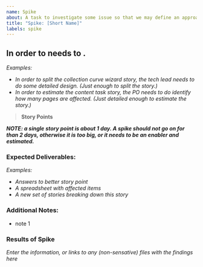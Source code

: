 ```yaml
---
name: Spike
about: A task to investigate some issue so that we may define an approach, break down a too-big story, get details for estimation.
title: "Spike: [Short Name]"
labels: spike
---
```


## In order to <achieve some goal> <a system or persona> needs to <some action>.

*Examples:*
* *In order to split the collection curve wizard story, the tech lead needs to do some detailed design. (Just enough to split the story.)*
* *In order to estimate the content task story, the PO needs to do identify how many pages are affected. (Just detailed enough to estimate the story.)*

> **Story Points** 

***NOTE: a single story point is about 1 day.  A spike should not go on for than 2 days, otherwise it is too big, or it needs to be an enabler and estimated.***

### Expected Deliverables:
*Examples:*
* *Answers to better story point*
* *A spreadsheet with affected items*
* *A new set of stories breaking down this story*

### Additional Notes:
* note 1

### Results of Spike
*Enter the information, or links to any (non-sensative) files with the findings here*

